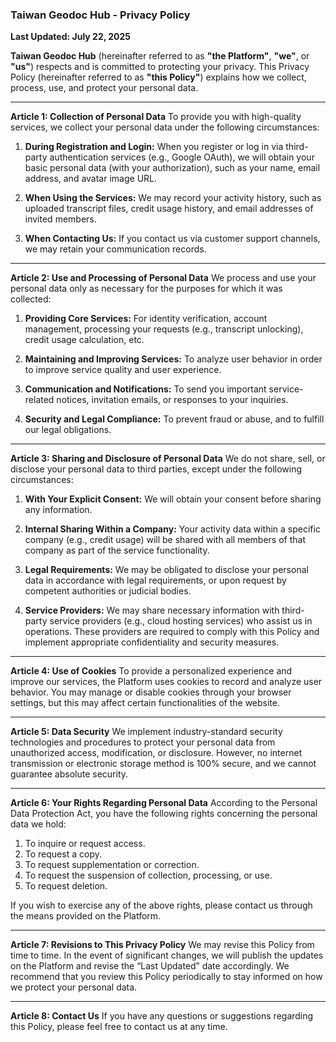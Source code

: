 ### **Taiwan Geodoc Hub - Privacy Policy**

**Last Updated: July 22, 2025**

**Taiwan Geodoc Hub** (hereinafter referred to as **"the Platform"**, **"we"**, or **"us"**) respects and is committed to protecting your privacy. This Privacy Policy (hereinafter referred to as **"this Policy"**) explains how we collect, process, use, and protect your personal data.

---

**Article 1: Collection of Personal Data**
To provide you with high-quality services, we collect your personal data under the following circumstances:

1. **During Registration and Login:** When you register or log in via third-party authentication services (e.g., Google OAuth), we will obtain your basic personal data (with your authorization), such as your name, email address, and avatar image URL.

2. **When Using the Services:** We may record your activity history, such as uploaded transcript files, credit usage history, and email addresses of invited members.

3. **When Contacting Us:** If you contact us via customer support channels, we may retain your communication records.

---

**Article 2: Use and Processing of Personal Data**
We process and use your personal data only as necessary for the purposes for which it was collected:

1. **Providing Core Services:** For identity verification, account management, processing your requests (e.g., transcript unlocking), credit usage calculation, etc.

2. **Maintaining and Improving Services:** To analyze user behavior in order to improve service quality and user experience.

3. **Communication and Notifications:** To send you important service-related notices, invitation emails, or responses to your inquiries.

4. **Security and Legal Compliance:** To prevent fraud or abuse, and to fulfill our legal obligations.

---

**Article 3: Sharing and Disclosure of Personal Data**
We do not share, sell, or disclose your personal data to third parties, except under the following circumstances:

1. **With Your Explicit Consent:** We will obtain your consent before sharing any information.

2. **Internal Sharing Within a Company:** Your activity data within a specific company (e.g., credit usage) will be shared with all members of that company as part of the service functionality.

3. **Legal Requirements:** We may be obligated to disclose your personal data in accordance with legal requirements, or upon request by competent authorities or judicial bodies.

4. **Service Providers:** We may share necessary information with third-party service providers (e.g., cloud hosting services) who assist us in operations. These providers are required to comply with this Policy and implement appropriate confidentiality and security measures.

---

**Article 4: Use of Cookies**
To provide a personalized experience and improve our services, the Platform uses cookies to record and analyze user behavior. You may manage or disable cookies through your browser settings, but this may affect certain functionalities of the website.

---

**Article 5: Data Security**
We implement industry-standard security technologies and procedures to protect your personal data from unauthorized access, modification, or disclosure. However, no internet transmission or electronic storage method is 100% secure, and we cannot guarantee absolute security.

---

**Article 6: Your Rights Regarding Personal Data**
According to the Personal Data Protection Act, you have the following rights concerning the personal data we hold:

1. To inquire or request access.
2. To request a copy.
3. To request supplementation or correction.
4. To request the suspension of collection, processing, or use.
5. To request deletion.

If you wish to exercise any of the above rights, please contact us through the means provided on the Platform.

---

**Article 7: Revisions to This Privacy Policy**
We may revise this Policy from time to time. In the event of significant changes, we will publish the updates on the Platform and revise the “Last Updated” date accordingly. We recommend that you review this Policy periodically to stay informed on how we protect your personal data.

---

**Article 8: Contact Us**
If you have any questions or suggestions regarding this Policy, please feel free to contact us at any time.
